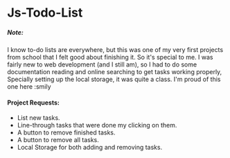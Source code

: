 # Js-Todo-List

##### Note:
I know to-do lists are everywhere, but this was one of my very first projects from school that I felt good about finishing it. So it's special to me.
I was fairly new to web development (and I still am), so I had to do some documentation reading and online searching to get tasks working properly,
Specially setting up the local storage, it was quite a class.
I'm proud of this one here :smily

#### Project Requests:

- List new tasks.
- Line-through tasks that were done my clicking on them.
- A button to remove finished tasks.
- A button to remove all tasks.
- Local Storage for both adding and removing tasks.

